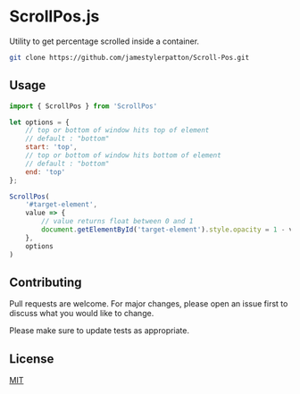 # ScrollPos.js

Utility to get percentage scrolled inside a container.

```bash
git clone https://github.com/jamestylerpatton/Scroll-Pos.git
```

## Usage

```javascript
import { ScrollPos } from 'ScrollPos'

let options = {
	// top or bottom of window hits top of element
	// default : "bottom"
	start: 'top',
	// top or bottom of window hits bottom of element
	// default : "bottom"
	end: 'top'
};

ScrollPos(
	'#target-element',
	value => {
		// value returns float between 0 and 1
		document.getElementById('target-element').style.opacity = 1 - value
	},
	options
)
```

## Contributing
Pull requests are welcome. For major changes, please open an issue first to discuss what you would like to change.

Please make sure to update tests as appropriate.

## License
[MIT](https://choosealicense.com/licenses/mit/)